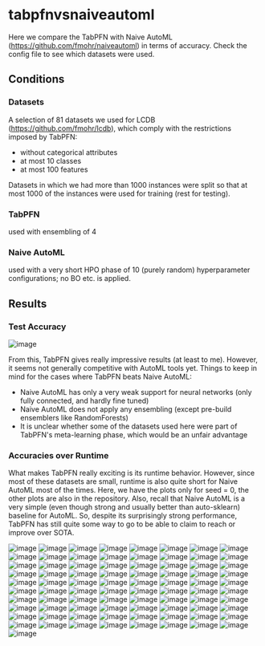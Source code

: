 # tabpfnvsnaiveautoml

Here we compare the TabPFN with Naive AutoML (https://github.com/fmohr/naiveautoml) in terms of accuracy. Check the config file to see which datasets were used.

## Conditions
### Datasets
A selection of 81 datasets we used for LCDB (https://github.com/fmohr/lcdb), which comply with the restrictions imposed by TabPFN:
- without categorical attributes
- at most 10 classes
- at most 100 features

Datasets in which we had more than 1000 instances were split so that at most 1000 of the instances were used for training (rest for testing).

### TabPFN
used with ensembling of 4

### Naive AutoML
used with a very short HPO phase of 10 (purely random) hyperparameter configurations; no BO etc. is applied.

## Results
### Test Accuracy

![image](https://user-images.githubusercontent.com/696908/197792620-5a0e8c89-cd8d-4fef-9dda-57871153875e.png)

From this, TabPFN gives really impressive results (at least to me). However, it seems not generally competitive with AutoML tools yet. Things to keep in mind for the cases where TabPFN beats Naive AutoML:
- Naive AutoML has only a very weak support for neural networks (only fully connected, and hardly fine tuned)
- Naive AutoML does not apply any ensembling (except pre-build ensemblers like RandomForests)
- It is unclear whether some of the datasets used here were part of TabPFN's meta-learning phase, which would be an unfair advantage

### Accuracies over Runtime
What makes TabPFN really exciting is its runtime behavior.
However, since most of these datasets are small, runtime is also quite short for Naive AutoML most of the times.
Here, we have the plots only for seed = 0, the other plots are also in the repository.
Also, recall that Naive AutoML is a very simple (even though strong and usually better than auto-sklearn) baseline for AutoML.
So, despite its surprisingly strong performance, TabPFN has still quite some way to go to be able to claim to reach or improve over SOTA.

![image](plots/14-0.png)
![image](plots/16-0.png)
![image](plots/18-0.png)
![image](plots/22-0.png)
![image](plots/28-0.png)
![image](plots/30-0.png)
![image](plots/32-0.png)
![image](plots/44-0.png)
![image](plots/54-0.png)
![image](plots/60-0.png)
![image](plots/181-0.png)
![image](plots/182-0.png)
![image](plots/354-0.png)
![image](plots/679-0.png)
![image](plots/715-0.png)
![image](plots/722-0.png)
![image](plots/727-0.png)
![image](plots/728-0.png)
![image](plots/734-0.png)
![image](plots/735-0.png)
![image](plots/737-0.png)
![image](plots/740-0.png)
![image](plots/751-0.png)
![image](plots/752-0.png)
![image](plots/761-0.png)
![image](plots/772-0.png)
![image](plots/797-0.png)
![image](plots/799-0.png)
![image](plots/803-0.png)
![image](plots/807-0.png)
![image](plots/816-0.png)
![image](plots/821-0.png)
![image](plots/822-0.png)
![image](plots/823-0.png)
![image](plots/833-0.png)
![image](plots/837-0.png)
![image](plots/845-0.png)
![image](plots/846-0.png)
![image](plots/847-0.png)
![image](plots/849-0.png)
![image](plots/866-0.png)
![image](plots/871-0.png)
![image](plots/901-0.png)
![image](plots/903-0.png)
![image](plots/904-0.png)
![image](plots/912-0.png)
![image](plots/914-0.png)
![image](plots/917-0.png)
![image](plots/971-0.png)
![image](plots/976-0.png)
![image](plots/977-0.png)
![image](plots/979-0.png)
![image](plots/980-0.png)
![image](plots/995-0.png)
![image](plots/1019-0.png)
![image](plots/1020-0.png)
![image](plots/1021-0.png)
![image](plots/1049-0.png)
![image](plots/1050-0.png)
![image](plots/1059-0.png)
![image](plots/1067-0.png)
![image](plots/1068-0.png)
![image](plots/1120-0.png)
![image](plots/1464-0.png)
![image](plots/1475-0.png)
![image](plots/1487-0.png)
![image](plots/1489-0.png)
![image](plots/1494-0.png)
![image](plots/23517-0.png)
![image](plots/40497-0.png)
![image](plots/40685-0.png)
![image](plots/40900-0.png)
![image](plots/40982-0.png)
![image](plots/40983-0.png)
![image](plots/40984-0.png)
![image](plots/41027-0.png)
![image](plots/41146-0.png)
![image](plots/41150-0.png)
![image](plots/41156-0.png)
![image](plots/41168-0.png)
![image](plots/41946-0.png)
